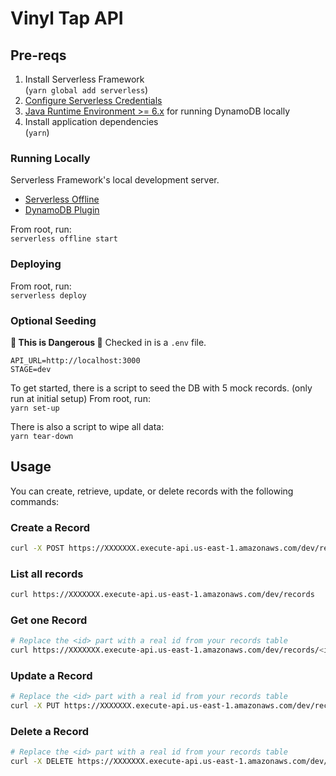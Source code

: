 # Vinyl Tap API

## Pre-reqs

1. Install Serverless Framework\
   (`yarn global add serverless`)
2. [Configure Serverless Credentials](https://www.serverless.com/framework/docs/providers/aws/cli-reference/config-credentials/)
3. [Java Runtime Environment >= 6.x](https://www.npmjs.com/package/serverless-dynamodb-local#this-plugin-requires) for running DynamoDB locally
4. Install application dependencies\
   (`yarn`)

### Running Locally

Serverless Framework's local development server.

- [Serverless Offline](https://www.npmjs.com/package/serverless-offline)
- [DynamoDB Plugin](https://www.npmjs.com/package/serverless-dynamodb-local)

From root, run:\
`serverless offline start`

### Deploying

From root, run:\
`serverless deploy`

### Optional Seeding

**🚨 This is Dangerous 🚨**
Checked in is a `.env` file.

```
API_URL=http://localhost:3000
STAGE=dev
```

To get started, there is a script to seed the DB with 5 mock records. (only run at initial setup)
From root, run:\
`yarn set-up`

There is also a script to wipe all data:\
`yarn tear-down`

## Usage

You can create, retrieve, update, or delete records with the following commands:

### Create a Record

```bash
curl -X POST https://XXXXXXX.execute-api.us-east-1.amazonaws.com/dev/records --data '{ "name": "Album1" }'
```

### List all records

```bash
curl https://XXXXXXX.execute-api.us-east-1.amazonaws.com/dev/records
```

### Get one Record

```bash
# Replace the <id> part with a real id from your records table
curl https://XXXXXXX.execute-api.us-east-1.amazonaws.com/dev/records/<id>
```

### Update a Record

```bash
# Replace the <id> part with a real id from your records table
curl -X PUT https://XXXXXXX.execute-api.us-east-1.amazonaws.com/dev/records/<id> --data '{ "name": "Album1", "artists": [{"name": "Artist1"}] }'
```

### Delete a Record

```bash
# Replace the <id> part with a real id from your records table
curl -X DELETE https://XXXXXXX.execute-api.us-east-1.amazonaws.com/dev/records/<id>
```
